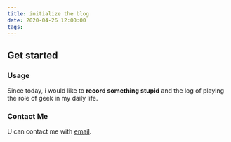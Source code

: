 ```yaml
---
title: initialize the blog
date: 2020-04-26 12:00:00
tags:
---
```


## Get started

### Usage
Since today, i would like to **record something stupid** and the log of playing the role of geek in my daily life.

### Contact Me
U can contact me with [email](mailto:rexalun99@gmail.com).
